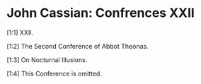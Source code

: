 # John Cassian: Confrences XXII

[1:1] XXII.

[1:2] The Second Conference of Abbot Theonas.

[1:3] On Nocturnal Illusions.

[1:4] This Conference is omitted.

